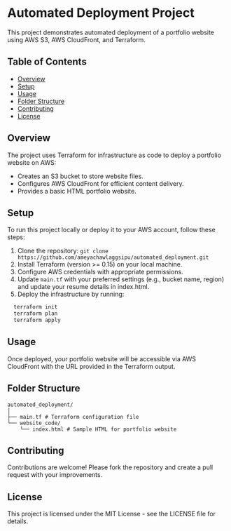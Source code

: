 # Automated Deployment Project

This project demonstrates automated deployment of a portfolio website using AWS S3, AWS CloudFront, and Terraform.

## Table of Contents
- [Overview](#overview)
- [Setup](#setup)
- [Usage](#usage)
- [Folder Structure](#folder-structure)
- [Contributing](#contributing)
- [License](#license)

## Overview

The project uses Terraform for infrastructure as code to deploy a portfolio website on AWS:
- Creates an S3 bucket to store website files.
- Configures AWS CloudFront for efficient content delivery.
- Provides a basic HTML portfolio website.

## Setup

To run this project locally or deploy it to your AWS account, follow these steps:
1. Clone the repository: `git clone https://github.com/ameyachawlaggsipu/automated_deployment.git`
2. Install Terraform (version >= 0.15) on your local machine.
3. Configure AWS credentials with appropriate permissions.
4. Update `main.tf` with your preferred settings (e.g., bucket name, region) and update your resume details in index.html.
5. Deploy the infrastructure by running:
 ```bash
   terraform init
   terraform plan 
   terraform apply
```
## Usage

Once deployed, your portfolio website will be accessible via AWS CloudFront with the URL provided in the Terraform output.

## Folder Structure
```
automated_deployment/
│
├── main.tf # Terraform configuration file
└── website_code/
    └── index.html # Sample HTML for portfolio website
```

## Contributing

Contributions are welcome! Please fork the repository and create a pull request with your improvements.

## License

This project is licensed under the MIT License - see the LICENSE file for details.
